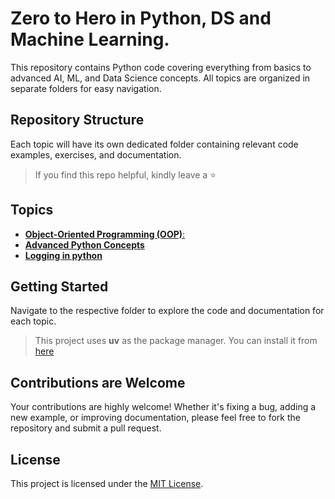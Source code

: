 # Zero to Hero in Python, DS and Machine Learning.

This repository contains Python code covering everything from basics to advanced AI, ML, and Data Science concepts. All topics are organized in separate folders for easy navigation.

## Repository Structure

Each topic will have its own dedicated folder containing relevant code examples, exercises, and documentation.

>If you find this repo helpful, kindly leave a ⭐

## Topics

- [**Object-Oriented Programming (OOP)**:](./oops/)
- [**Advanced Python Concepts**](./advanced-concepts/)
- [**Logging in python**](./logging/)

## Getting Started

Navigate to the respective folder to explore the code and documentation for each topic.

> This project uses **uv** as the package manager. You can install it from [here](https://docs.astral.sh/uv/getting-started/installation/)

## Contributions are Welcome
Your contributions are highly welcome! Whether it's fixing a bug, adding a new example, or improving documentation, please feel free to fork the repository and submit a pull request.

## License
This project is licensed under the [MIT License](./LICENSE).
